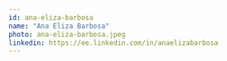 ```yaml
---
id: ana-eliza-barbosa
name: "Ana Eliza Barbosa"
photo: ana-eliza-barbosa.jpeg
linkedin: https://ee.linkedin.com/in/anaelizabarbosa
---
```

